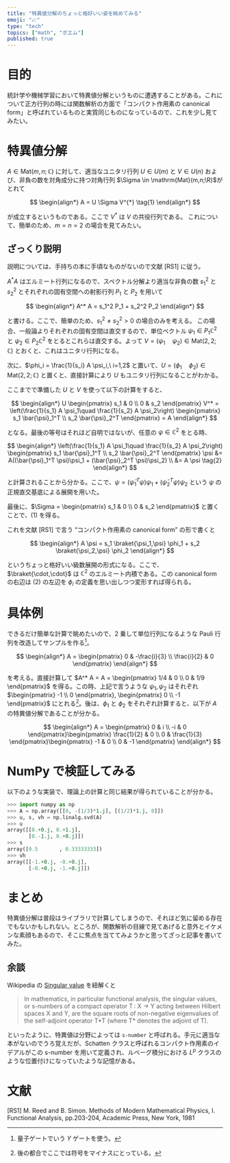 ```yaml
---
title: "特異値分解のちょっと格好いい姿を眺めてみる"
emoji: "📈"
type: "tech"
topics: ["math", "ポエム"]
published: true
---
```


# 目的

統計学や機械学習において特異値分解というものに遭遇することがある。これについて正方行列の時には関数解析の方面で「コンパクト作用素の canonical form」と呼ばれているものと実質同じものになっているので、これを少し見てみたい。

# 特異値分解

$A \in \mathrm{Mat}(m,n; \mathbb{C})$ に対して、適当なユニタリ行列 $U \in U(m)$ と $V \in U(n)$ および、非負の数を対角成分に持つ対角行列 $\Sigma \in \mathrm{Mat}(m,n;\R)$がとれて

$$
\begin{align*}
A = U \Sigma V^{*}
\tag{1}
\end{align*}
$$

が成立するというものである。ここで $V^*$ は $V$ の共役行列である。
これについて、簡単のため、$m=n=2$ の場合を見てみたい。

## ざっくり説明

説明については、手持ちの本に手頃なものがないので文献 [RS1] に従う。

$A^* A$ はエルミート行列になるので、スペクトル分解より適当な非負の数 $s_1^2$ と $s_2^2$ とそれぞれの固有空間への射影行列 $P_1$ と $P_2$ を用いて

$$
\begin{align*}
A^* A = s_1^2 P_1 + s_2^2 P_2
\end{align*}
$$

と書ける。ここで、簡単のため、$s_1^2 \neq s_2^2 > 0$ の場合のみを考える。
この場合、一般論よりそれぞれの固有空間は直交するので、単位ベクトル $\psi_1 \in P_1 \mathbb{C}^2$ と $\psi_2 \in P_2 \mathbb{C}^2$ をとるとこれらは直交する。よって $V = (\psi_1\quad \psi_2) \in \mathrm{Mat}(2,2;\mathbb{C})$ とおくと、これはユニタリ行列になる。

次に、$\phi_i = \frac{1}{s_i} A \psi_i,\ i=1,2$ と置いて、$U = (\phi_1\quad \phi_2) \in \mathrm{Mat}(2,2;\mathbb{C})$ と置くと、直接計算により $U$ もユニタリ行列になることがわかる。

ここまでで準備した $U$ と $V$ を使って以下の計算をすると、

$$
\begin{align*}
U \begin{pmatrix}
s_1 & 0 \\
0 & s_2
\end{pmatrix} V^* = \left(\frac{1}{s_1} A \psi_1\quad \frac{1}{s_2} A \psi_2\right) \begin{pmatrix}
s_1 \bar{\psi}_1^T \\
s_2 \bar{\psi}_2^T
\end{pmatrix} = A
\end{align*}
$$

となる。最後の等号はそれほど自明ではないが、任意の $\psi \in \mathbb{C}^2$ をとる時、

$$
\begin{align*}
\left(\frac{1}{s_1} A \psi_1\quad \frac{1}{s_2} A \psi_2\right) \begin{pmatrix}
s_1 \bar{\psi}_1^T \\
s_2 \bar{\psi}_2^T
\end{pmatrix} \psi &= A((\bar{\psi}_1^T \psi)\psi_1 + (\bar{\psi}_2^T \psi)\psi_2) \\
&= A \psi
\tag{2}
\end{align*}
$$

と計算されることから分かる。ここで、$\psi = (\bar{\psi}_1^T \psi)\psi_1 + (\bar{\psi}_2^T \psi)\psi_2$ という $\psi$ の正規直交基底による展開を用いた。

最後に、$\Sigma = \begin{pmatrix} s_1 & 0 \\ 0 & s_2 \end{pmatrix}$ と置くことで、(1) を得る。

これを文献 [RS1] で言う “コンパクト作用素の canonical form” の形で書くと

$$
\begin{align*}
A \psi = s_1 \braket{\psi_1,\psi} \phi_1 + s_2 \braket{\psi_2,\psi} \phi_2
\end{align*}
$$

というちょっと格好いい級数展開の形式になる。ここで、$\braket{\cdot,\cdot}$ は $\mathbb{C}^2$ のエルミート内積である。この canonical form の右辺は (2) の左辺を $\phi_i$ の定義を思い出しつつ変形すれば得られる。

# 具体例

できるだけ簡単な計算で眺めたいので、2 乗して単位行列になるような Pauli 行列を改造してサンプルを作る[^1]。

[^1]: 量子ゲートでいう $Y$ ゲートを使う。

$$
\begin{align*}
A = \begin{pmatrix}
0 & -\frac{i}{3} \\
\frac{i}{2} & 0
\end{pmatrix}
\end{align*}
$$

を考える。直接計算して $A^* A = A = \begin{pmatrix} 1/4 & 0 \\ 0 & 1/9 \end{pmatrix}$ を得る。この時、上記で言うような $\psi_1, \psi_2$ はそれぞれ $\begin{pmatrix} -1 \\ 0 \end{pmatrix}, \begin{pmatrix} 0 \\ -1 \end{pmatrix}$ にとれる[^2]。後は、$\phi_1$ と $\phi_2$ をそれぞれ計算すると、以下が $A$ の特異値分解であることが分かる。

[^2]: 後の都合でここでは符号をマイナスにとっている。

$$
\begin{align*}
A = \begin{pmatrix}
0 & i \\
-i & 0
\end{pmatrix}\begin{pmatrix}
\frac{1}{2} & 0 \\
0 & \frac{1}{3}
\end{pmatrix}\begin{pmatrix}
-1 & 0 \\
0 & -1
\end{pmatrix}
\end{align*}
$$

# NumPy で検証してみる

以下のような実装で、理論上の計算と同じ結果が得られていることが分かる。

```python
>>> import numpy as np
>>> A = np.array([[0, -(1/3)*1.j], [(1/2)*1.j, 0]])
>>> u, s, vh = np.linalg.svd(A)
>>> u
array([[0.+0.j, 0.+1.j],
       [0.-1.j, 0.+0.j]])
>>> s
array([0.5       , 0.33333333])
>>> vh
array([[-1.+0.j, -0.+0.j],
       [-0.+0.j, -1.+0.j]])
```

# まとめ

特異値分解は普段はライブラリで計算してしまうので、それほど気に留める存在でもないかもしれない。ところが、関数解析の目線で見てあげると意外とイケメンな素顔もあるので、そこに焦点を当ててみようかと思ってざっと記事を書いてみた。

## 余談

Wikipedia の [Singular value](https://en.wikipedia.org/wiki/Singular_value) を紐解くと

> In mathematics, in particular functional analysis, the singular values, or s-numbers of a compact operator T : X → Y acting between Hilbert spaces X and Y, are the square roots of non-negative eigenvalues of the self-adjoint operator T\*T (where T\* denotes the adjoint of T).

といったように、特異値は分野によっては `s-number` と呼ばれる。手元に適当な本がないのでうろ覚えだが、Schatten クラスと呼ばれるコンパクト作用素のイデアルがこの s-number を用いて定義され、ルベーグ積分における $L^p$ クラスのような位置付けになっていたような記憶がある。

# 文献

[RS1] M. Reed and B. Simon. Methods of Modern Mathematical Physics, I. Functional Analysis, pp.203-204, Academic Press, New York, 1981
